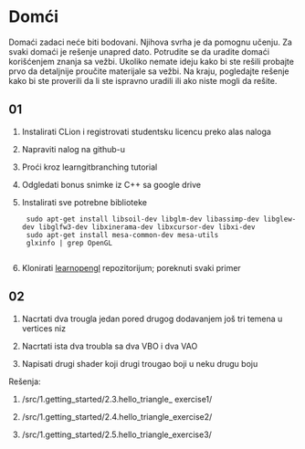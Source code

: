 # Domći
Domaći zadaci neće biti bodovani. Njihova svrha je da pomognu učenju.
Za svaki domaći je rešenje unapred dato. Potrudite se da uradite domaći korišćenjem znanja
sa vežbi. Ukoliko nemate ideju kako bi ste rešili probajte prvo da detaljnije proučite materijale sa vežbi.
Na kraju, pogledajte rešenje kako bi ste proverili da li ste ispravno uradili ili ako niste mogli da rešite.


## 01
1. Instalirati CLion i registrovati studentsku licencu preko alas naloga

2. Napraviti nalog na github-u

3. Proći kroz learngitbranching tutorial

4. Odgledati bonus snimke iz C++ sa google drive

5. Instalirati sve potrebne biblioteke

   ```sudo apt-get install g++ cmake git build-essential libgl1-mesa-dev
    sudo apt-get install libsoil-dev libglm-dev libassimp-dev libglew-dev libglfw3-dev libxinerama-dev libxcursor-dev libxi-dev
    sudo apt-get install mesa-common-dev mesa-utils
    glxinfo | grep OpenGL
    
6. Klonirati [learnopengl](https://github.com/JoeyDeVries/LearnOpenGL) repozitorijum; poreknuti svaki primer

## 02
1. Nacrtati dva trougla jedan pored drugog dodavanjem još tri temena u vertices niz

2. Nacrtati ista dva troubla sa dva VBO i dva VAO

3. Napisati drugi shader koji drugi trougao boji u neku drugu boju

Rešenja:

1. /src/1.getting_started/2.3.hello_triangle_ exercise1/

2. /src/1.getting_started/2.4.hello_triangle_exercise2/

3. /src/1.getting_started/2.5.hello_triangle_exercise3/
